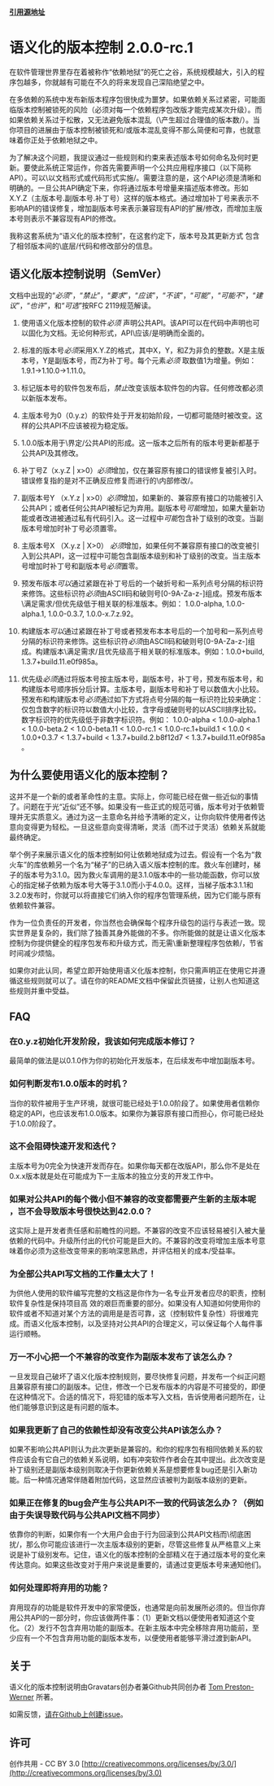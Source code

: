[**引用源地址**](https://raw.github.com/kainy/semver/5aa3d95ad83b9ff3fe9f3a919b9b7d99714e86ba/semver_zh.md)

语义化的版本控制 2.0.0-rc.1
==============================

在软件管理世界里存在着被称作“依赖地狱”的死亡之谷，系统规模越大，引入的程序包越多，你就越有可能在不久的将来发现自己深陷绝望之中。

在多依赖的系统中发布新版本程序包很快成为噩梦。如果依赖关系过紧密，可能面临版本控制被锁死的风险（必须对每一个依赖程序包改版才能完成某次升级）。而如果依赖关系过于松散，又无法避免版本混乱（\产生超过合理值的版本数/）。当你项目的进展由于版本控制被锁死和/或版本混乱变得不那么简便和可靠，也就意味着你正处于依赖地狱之中。

为了解决这个问题，我提议通过一些规则和约束来表述版本号如何命名及何时更新。要使此系统正常运作，你首先需要声明一个公共应用程序接口（以下简称API）。可以\以文档形式或代码形式实施/。需要注意的是，这个API必须是清晰和明确的。一旦公共API确定下来，你将通过版本号增量来描述版本修改。形如X.Y.Z（主版本号.副版本号.补丁号）这样的版本格式。通过增加补丁号来表示不影响API的错误修复，增加副版本号来表示兼容现有API的扩展/修改，而增加主版本号则表示不兼容现有API的修改。

我称这套系统为“语义化的版本控制”，在这套约定下，版本号及其更新方式 包含了相邻版本间的\底层/代码和修改部分的信息。


语义化版本控制说明（SemVer）
------------------------------------------

文档中出现的“*必须*”，“*禁止*”，“*要求*”，“*应该*”，“*不该*”，“*可能*”，“*可能不*”，“*建议*”，“*也许*”，和“*可选*”按RFC 2119规范解读。

1. 使用语义化版本控制的软件*必须* 声明公共API。该API可以在代码中声明也可以固化为文档。无论何种形式，API\应该/是明确而全面的。

1. 标准的版本号*必须*采用X.Y.Z的格式，其中X，Y，和Z为非负的整数。X是主版本号，Y是副版本号，而Z为补丁号。每个元素*必须*
取数值1为增量。例如：1.9.1->1.10.0->1.11.0。

1. 标记版本号的软件包发布后，*禁止*改变该版本软件包的内容。任何修改都必须以新版本发布。

1. 主版本号为0（0.y.z）的软件处于开发初始阶段，一切都可能随时被改变。这样的公共API不应该被视为稳定版。

1. 1.0.0版本用于\界定/公共API的形成。这一版本之后所有的版本号更新都基于公共API及其修改。

1. 补丁号Z（x.y.Z | x>0）*必须*增加，仅在兼容原有接口的错误修复被引入时。错误修复指的是对不正确反应修复而进行的\内部修改/。

1. 副版本号Y （x.Y.z | x>0）*必须*增加，如果新的、兼容原有接口的功能被引入公共API；或者任何公共API被标记为弃用。副版本号*可能*增加，如果大量新功能或者改进被通过私有代码引入。这一过程中*可能*包含补丁级别的改变。当副版本号增加时补丁号必须置零。

1. 主版本号X （X.y.z | X>0） *必须*增加，如果任何不兼容原有接口的改变被引入到公共API，这一过程中可能包含副版本级别和补丁级别的改变。当主版本号增加时补丁号和副版本号*必须*置零。

1. 预发布版本*可以*通过紧跟在补丁号后的一个破折号和一系列点号分隔的标识符来修饰。这些标识符*必须*由ASCII码和破则号[0-9A-Za-z-]组成。预发布版本\满足需求/但优先级低于相关联的标准版本。例如： 1.0.0-alpha, 1.0.0-alpha.1, 1.0.0-0.3.7, 1.0.0-x.7.z.92。

1. 构建版本*可以*通过紧跟在补丁号或者预发布本本号后的一个加号和一系列点号分隔的标识符来修饰。这些标识符*必须*由ASCII码和破则号[0-9A-Za-z-]组成。构建版本\满足需求/且优先级高于相关联的标准版本。例如：1.0.0+build, 1.3.7+build.11.e0f985a。

1. 优先级*必须*通过将版本号按主版本号，副版本号，补丁号，预发布版本号，和构建版本号顺序拆分后计算。主版本号，副版本号和补丁号以数值大小比较。预发布和构建版本号*必须*通过如下方式将点号分隔的每一标识符比较来确定：仅包含数字的标识符以数值大小比较，含字母或破则号的以ASCII排序比较。数字标识符的优先级低于非数字标识符。例如： 1.0.0-alpha < 1.0.0-alpha.1 < 1.0.0-beta.2 < 1.0.0-beta.11 < 1.0.0-rc.1 < 1.0.0-rc.1+build.1 < 1.0.0 < 1.0.0+0.3.7 < 1.3.7+build < 1.3.7+build.2.b8f12d7 < 1.3.7+build.11.e0f985a 。

为什么要使用语义化的版本控制？
----------------------------

这并不是一个新的或者革命性的主意。实际上，你可能已经在做一些近似的事情了。问题在于光“近似”还不够。如果没有一些正式的规范可循，版本号对于依赖管理并无实质意义。通过为这一主意命名并给予清晰的定义，让你向软件使用者传达意向变得更为轻松。一旦这些意向变得清晰，灵活（而不过于灵活）依赖关系就能最终确定。

举个例子来展示语义化的版本控制如何让依赖地狱成为过去。假设有一个名为“救火车”的库依赖另一个名为“梯子”的已纳入语义版本控制的库。救火车创建时，梯子的版本号为3.1.0。因为救火车调用的是3.1.0版本中的一些功能函数，你可以放心的指定梯子依赖为版本号大等于3.1.0而小于4.0.0。这样，当梯子版本3.1.1和3.2.0发布时，你就可以将直接它们纳入你的程序包管理系统，因为它们能与原有依赖软件兼容。

作为一位负责任的开发者，你当然也会确保每个程序升级包的运行与表述一致。现实世界是复杂的，我们除了独善其身外能做的不多。你所能做的就是让语义化版本控制为你提供健全的程序包发布和升级方式，而无需\重新整理程序包依赖/，节省时间减少烦恼。

如果你对此认同，希望立即开始使用语义化版本控制，你只需声明正在使用它并遵循这些规则就可以了。请在你的README文档中保留此页链接，让别人也知道这些规则并重中受益。


FAQ
---

### 在0.y.z初始化开发阶段，我该如何完成版本修订？

最简单的做法是以0.1.0作为你的初始化开发版本，在后续发布中增加副版本号。

### 如何判断发布1.0.0版本的时机？

当你的软件被用于生产环境，就很可能已经处于1.0.0阶段了。如果使用者信赖你稳定的API，也应该发布1.0.0版本。如果你为兼容原有接口而担心，你可能已经处于1.0.0阶段了。

### 这不会阻碍快速开发和迭代？

主版本号为0完全为快速开发而存在。如果你每天都在改版API，那么你不是处在0.x.x版本就是处在可能成为下一主版本的独立分支的开发工作中。

### 如果对公共API的每个微小但不兼容的改变都需要产生新的主版本呢 ，岂不会导致版本号很快达到42.0.0？

这实际上是开发者责任感和前瞻性的问题。不兼容的改变不应该轻易被引入被大量依赖的代码中。升级所付出的代价可能是巨大的。不兼容的改变将增加主版本号意味着你必须为这些改变带来的影响深思熟虑，并评估相关的成本/受益率。

### 为全部公共API写文档的工作量太大了！

为供他人使用的软件编写完整的文档这是你作为一名专业开发者应尽的职责，控制软件复杂性是保持项目高 效的艰巨而重要的部分。如果没有人知道如何使用你的软件或者不知道对某个方法的调用是是否可靠，这（控制软件复杂性）将很难完成。而语义化版本控制，以及坚持对公共API的合理定义，可以保证每个人每件事运行顺畅。

### 万一不小心把一个不兼容的改变作为副版本发布了该怎么办？

一旦发现自己破坏了语义化版本控制规则，要尽快修复问题，并发布一个纠正问题且兼容原有接口的副版本。记住，修改一个已发布版本的内容是不可接受的，即便在这种情况下。合适的情况下，将犯错的版本写入文档，告诉使用者问题所在，让他们能够意识到这是有问题的版本。

### 如果我更新了自己的依赖性却没有改变公共API该怎么办？

如果不影响公共API则认为此次更新是兼容的。和你的程序包有相同依赖关系的软件应该会有它自己的依赖关系说明，如有冲突软件作者会在其中提出。此次改变是补丁级别还是副版本级别则取决于你更新依赖关系是想要修复bug还是引入新功能。后一种情况通常伴随着附加代码，这显然应该被判为副版本级别的更新。

### 如果正在修复的bug会产生与公共API不一致的代码该怎么办？（例如由于失误导致代码与公共API文档不同步）

依靠你的判断，如果你有一个大用户会由于行为回滚到公共API文档而\彻底困扰/，那么你可能应该进行一次主版本级别的更新，尽管这些修复从严格意义上来说是补丁级别发布。记住，语义化的版本控制的全部精义在于通过版本号的变化来传达意向。如果这些改变对于用户来说是重要的，请通过变更版本号来通知他们。

### 如何处理即将弃用的功能？

弃用现存的功能是软件开发中的家常便饭，也通常是向前发展所必须的。但当你弃用公共API的一部分时，你应该做两件事：（1）更新文档以便使用者知道这个变化。（2）发行不包含弃用功能的副版本。在新主版本中完全移除弃用功能前，至少应有一个不包含弃用功能的副版本发布，以便使用者能够平滑过渡到新API。


关于
-----

语义化的版本控制说明由Gravatars创办者兼Github共同创办者 [Tom Preston-Werner](http://tom.preston-werner.com) 所著。

如需反馈，[请在Github上创建issue](https://github.com/mojombo/semver/issues)。


许可
-------

创作共用 - CC BY 3.0
[http://creativecommons.org/licenses/by/3.0/](http://creativecommons.org/licenses/by/3.0)